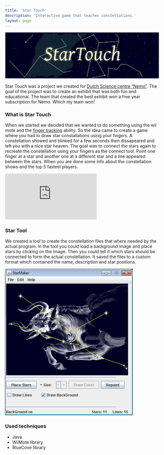 ```yaml
---
title: 'Star Touch'
description: 'Interactive game that teaches constellations.'
layout: page
---
```


![StarTouch Header](/assets/images/startouch/header.png)

Star Touch was a project we created for [Dutch Science centre “Nemo”](http://www.e-nemo.nl/en/?id=1). The goal of the project was to create an exhibit that was both fun and educational. The team that created the best exhibit won a free year subscription for Nemo. Which my team won!

### What is Star Touch

When we started we decided that we wanted to do something using the wii mote and the [finger tracking](http://www.youtube.com/watch?v=0awjPUkBXOU) ability. So the idea came to create a game where you had to draw star constallations using your fingers. A constellation showed and blinked for a few seconds then dissapeared and left you with a nice star heaven. The goal was to connect the stars again to recreate the constellation using your fingers as the connect tool. Point one finger at a star and another one at a different star and a line appeared between the stars. When you are done some info about the constellation shows and the top 5 fastest players.

<iframe allowfullscreen="" class="youtube-player youtuber" frameborder="0" mozallowfullscreen="" src="https://www.youtube.com/embed/lb_D2e40x48" type="text/html" webkitallowfullscreen=""></iframe>

### Star Tool

We created a tool to create the constellation files that where needed by the actual program. In the tool you could load a background image and place stars by clicking on the image. Then you could tell it which stars should be connected to form the actual constellation. It saved the files to a custom format which contained the name, description and star positions.

[![StarToolInterface](/assets/images/startouch/startool.png "startool")](/assets/images/startouch/startool.png)

### Used techniques

- Java
- WiiMote library
- BlueCove library